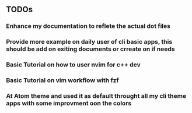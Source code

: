 ## TODOs

### Enhance my documentation to reflete the actual dot files

### Provide more example on daily user of cli basic apps, this should be add on exiting documents or crreate on if needs 

### Basic Tutorial on how to user nvim for c++ dev

### Basic Tutorial on vim workflow with fzf

### At Atom theme and used it as default throught all my cli theme apps with some improvment oon the colors
